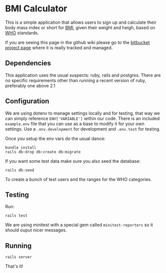 # BMI Calculator

This is a simple application that allows users to sign up and calculate their body mass index or short for [BMI](https://en.wikipedia.org/wiki/Body_mass_index), given their weight and heigh, based on [WHO](https://en.wikipedia.org/wiki/World_Health_Organization) standards.

If you are seeing this page in the github wiki please go to the [bitbucket project page](https://bitbucket.org/gusrub/bmi-calculator) where it is really tracked and managed.

## Dependencies

This application uses the usual suspects: ruby, rails and postgres. There are no specific requirements other than running a recent version of ruby, preferably one above 2.1

## Configuration

We are using dotenv to manage settings locally and for testing, that way we can simply reference `ENV['VARIABLE']` within our code. There is an included `example.env` file that you can use as a base to modify it for your own settings. Use a `.env.development` for development and `.env.test` for testing.

Once you setup the env vars do the usual dance:

```
bundle install
rails db:drop db:create db:migrate
```

If you want some test data make sure you also seed the database:

```
rails db:seed
```

To create a bunch of test users and the ranges for the WHO categories.

## Testing

Run:

```
rails test
```

We are using minitest with a special gem called `minitest-reporters` so it should ouput nicer messages.

## Running

```
rails server
```

That's it!
